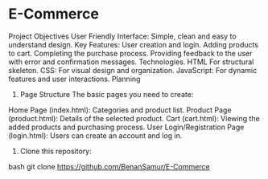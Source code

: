 # E-Commerce
Project Objectives
User Friendly Interface: Simple, clean and easy to understand design.
Key Features:
User creation and login.
Adding products to cart.
Completing the purchase process.
Providing feedback to the user with error and confirmation messages.
Technologies.
HTML For structural skeleton.
CSS: For visual design and organization.
JavaScript: For dynamic features and user interactions.
Planning
1. Page Structure
The basic pages you need to create:

Home Page (index.html): Categories and product list.
Product Page (product.html): Details of the selected product.
Cart (cart.html): Viewing the added products and purchasing process.
User Login/Registration Page (login.html): Users can create an account and log in.
1. Clone this repository:
   
bash
   git clone https://github.com/BenanSamur/E-Commerce
